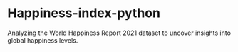 # Happiness-index-python
 Analyzing the World Happiness Report 2021 dataset to uncover insights into global happiness levels.
